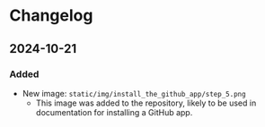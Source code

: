

  # Changelog

## 2024-10-21

### Added
- New image: `static/img/install_the_github_app/step_5.png`
  - This image was added to the repository, likely to be used in documentation for installing a GitHub app.

  